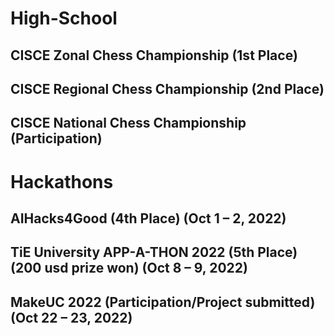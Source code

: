 # High-School

## CISCE Zonal Chess Championship (1st Place)
## CISCE Regional Chess Championship  (2nd Place)
## CISCE National Chess Championship  (Participation)

# Hackathons 
## AIHacks4Good (4th Place) (Oct 1 – 2, 2022)
## TiE University APP-A-THON 2022 (5th Place) (200 usd prize won) (Oct 8 – 9, 2022)
## MakeUC 2022 (Participation/Project submitted) (Oct 22 – 23, 2022)
